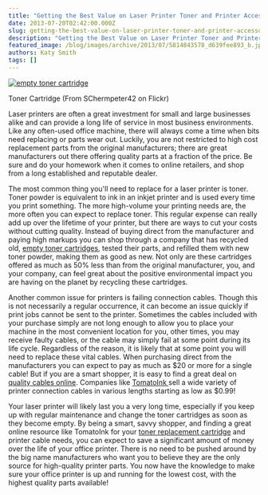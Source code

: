 ```yaml
---
title: "Getting the Best Value on Laser Printer Toner and Printer Accessories Doesn't Have to Be a Challenge"
date: 2013-07-20T02:42:00.000Z
slug: getting-the-best-value-on-laser-printer-toner-and-printer-accessories-doesnt-have-to-be-a-challenge
description: "Getting the Best Value on Laser Printer Toner and Printer Accessories Doesn't Have to Be a Challenge"
featured_image: /blog/images/archive/2013/07/5814843578_d639fee893_b.jpg
authors: Katy Smith
tags: []
---
```


[![empty toner cartridge ](/blog/images/archive/2013/07/5814843578_d639fee893_b-632x474.jpg)](/blog/images/archive/2013/07/5814843578%5Fd639fee893%5Fb.jpg)

Toner Cartridge (From SChermpeter42 on Flickr)

Laser printers are often a great investment for small and large businesses alike and can provide a long life of service in most business environments. Like any often-used office machine, there will always come a time when bits need replacing or parts wear out. Luckily, you are not restricted to high cost replacement parts from the original manufacturers; there are great manufacturers out there offering quality parts at a fraction of the price. Be sure and do your homework when it comes to online retailers, and shop from a long established and reputable dealer.

The most common thing you'll need to replace for a laser printer is toner. Toner powder is equivalent to ink in an inkjet printer and is used every time you print something. The more high-volume your printing needs are, the more often you can expect to replace toner. This regular expense can really add up over the lifetime of your printer, but there are ways to cut your costs without cutting quality. Instead of buying direct from the manufacturer and paying high markups you can shop through a company that has recycled old, [empty toner cartridges](https://www.tomatoink.com/), tested their parts, and refilled them with new toner powder, making them as good as new. Not only are these cartridges offered as much as 50% less than from the original manufacturer, you, and your company, can feel great about the positive environmental impact you are having on the planet by recycling these cartridges.

Another common issue for printers is failing connection cables. Though this is not necessarily a regular occurrence, it can become an issue quickly if print jobs cannot be sent to the printer. Sometimes the cables included with your purchase simply are not long enough to allow you to place your machine in the most convenient location for you, other times, you may receive faulty cables, or the cable may simply fail at some point during its life cycle. Regardless of the reason, it is likely that at some point you will need to replace these vital cables. When purchasing direct from the manufacturers you can expect to pay as much as $20 or more for a single cable! But if you are a smart shopper, it is easy to find a great deal on [quality cables online](https://www.tomatoink.com/usb-printer-cables). Companies like [TomatoInk ](https://www.tomatoink.com/)sell a wide variety of printer connection cables in various lengths starting as low as $0.99!

Your laser printer will likely last you a very long time, especially if you keep up with regular maintenance and change the toner cartridges as soon as they become empty. By being a smart, savvy shopper, and finding a great online resource like TomatoInk for your [toner replacement cartridge](https://www.tomatoink.com/nsearch/?q=toner&Submit=Search) and printer cable needs, you can expect to save a significant amount of money over the life of your office printer. There is no need to be pushed around by the big name manufacturers who want you to believe they are the only source for high-quality printer parts. You now have the knowledge to make sure your office printer is up and running for the lowest cost, with the highest quality parts available!